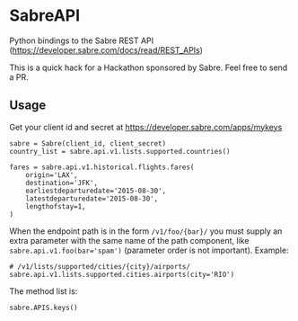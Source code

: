 # SabreAPI

Python bindings to the Sabre REST API (https://developer.sabre.com/docs/read/REST_APIs)

This is a quick hack for a Hackathon sponsored by Sabre. Feel free to send a PR.

## Usage

Get your client id and secret at https://developer.sabre.com/apps/mykeys

    sabre = Sabre(client_id, client_secret)
    country_list = sabre.api.v1.lists.supported.countries()
    
    fares = sabre.api.v1.historical.flights.fares(
        origin='LAX', 
        destination='JFK', 
        earliestdeparturedate='2015-08-30', 
        latestdeparturedate='2015-08-30', 
        lengthofstay=1,
    )
    
When the endpoint path is in the form `/v1/foo/{bar}/` you must supply an extra parameter with the same name of the path component, like `sabre.api.v1.foo(bar='spam')` (parameter order is not important). Example:

    # /v1/lists/supported/cities/{city}/airports/
    sabre.api.v1.lists.supported.cities.airports(city='RIO')
    
The method list is:

    sabre.APIS.keys()

